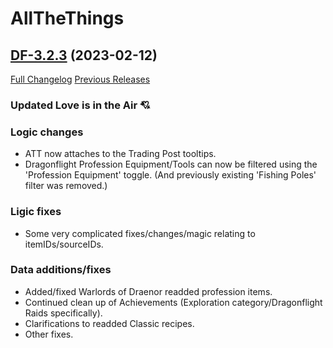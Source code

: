 # AllTheThings

## [DF-3.2.3](https://github.com/DFortun81/AllTheThings/tree/DF-3.2.3) (2023-02-12)
[Full Changelog](https://github.com/DFortun81/AllTheThings/compare/DF-3.2.2...DF-3.2.3) [Previous Releases](https://github.com/DFortun81/AllTheThings/releases)


### Updated Love is in the Air 💘

### Logic changes

- ATT now attaches to the Trading Post tooltips.
- Dragonflight Profession Equipment/Tools can now be filtered using the 'Profession Equipment' toggle. (And previously existing 'Fishing Poles' filter was removed.)


### Ligic fixes

- Some very complicated fixes/changes/magic relating to itemIDs/sourceIDs.

### Data additions/fixes

- Added/fixed Warlords of Draenor readded profession items.
- Continued clean up of Achievements (Exploration category/Dragonflight Raids specifically).
- Clarifications to readded Classic recipes.
- Other fixes.
